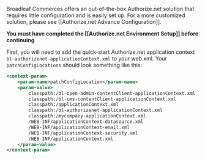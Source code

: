 Broadleaf Commerces offers an out-of-the-box Authorize.net solution that requires little configuration and is easily set up. For a more customized solution, please see [[Authorize.net Advance Configuration]].

**You must have completed the [[Authorize.net Environment Setup]] before continuing**

First, you will need to add the quick-start Authorize.net application context `bl-authorizenet-applicationContext.xml` to your web.xml.
Your `patchConfigLocations` should look something like this:

```xml
<context-param>
    <param-name>patchConfigLocation</param-name>
    <param-value>
        classpath:/bl-open-admin-contentClient-applicationContext.xml
        classpath:/bl-cms-contentClient-applicationContext.xml
        classpath:/applicationContext.xml
        classpath:/bl-authorizenet-applicationContext.xml
        classpath:/mycompany-applicationContext.xml
        /WEB-INF/applicationContext-datasource.xml
        /WEB-INF/applicationContext-email.xml
        /WEB-INF/applicationContext-security.xml
        /WEB-INF/applicationContext.xml          
    </param-value>
</context-param>
```
